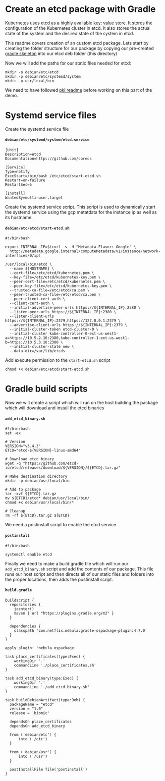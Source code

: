 # Create an etcd package with Gradle
Kubernetes uses etcd as a highly available key: value store. It stores the configuration of the Kubernetes cluster in etcd. It also stores the actual state of the system and the desired state of the system in etcd.

This readme covers creation of an custom etcd package. Lets start by creating the folder structure for our package by copying our pre-created [gradle skeleton](../../../gradle_skeleton/README.md) into our etcd deb folder (this directory)

Now we will add the paths for our static files needed for etcd:
```
mkdir -p debian/etc/etcd
mkdir -p debian/etc/systemd/system
mkdir -p usr/local/bin
```
We need to have followed [pki readme](../../../pki/README.md) before working on this part of the demo.

# Systemd service files
Create the systemd service file
#### `debian/etc/systemd/system/etcd.service`
```
[Unit]
Description=etcd
Documentation=https://github.com/coreos

[Service]
Type=notify
ExecStart=/bin/bash /etc/etcd/start-etcd.sh
Restart=on-failure
RestartSec=5

[Install]
WantedBy=multi-user.target
```
Create the systemd service script. This script is used to dynamically start the systemd service using the gcp metatdata for the instance ip as well as its hostname.
#### `debian/etc/etcd/start-etcd.sh`
```
#!/bin/bash

export INTERNAL_IP=$(curl -s -H "Metadata-Flavor: Google" \
  http://metadata.google.internal/computeMetadata/v1/instance/network-interfaces/0/ip)

/usr/local/bin/etcd \
  --name ${HOSTNAME} \
  --cert-file=/etc/etcd/kubernetes.pem \
  --key-file=/etc/etcd/kubernetes-key.pem \
  --peer-cert-file=/etc/etcd/kubernetes.pem \
  --peer-key-file=/etc/etcd/kubernetes-key.pem \
  --trusted-ca-file=/etc/etcd/ca.pem \
  --peer-trusted-ca-file=/etc/etcd/ca.pem \
  --peer-client-cert-auth \
  --client-cert-auth \
  --initial-advertise-peer-urls https://${INTERNAL_IP}:2380 \
  --listen-peer-urls https://${INTERNAL_IP}:2380 \
  --listen-client-urls https://${INTERNAL_IP}:2379,https://127.0.0.1:2379 \
  --advertise-client-urls https://${INTERNAL_IP}:2379 \
  --initial-cluster-token etcd-cluster-0 \
  --initial-cluster kube-controller-0-ext-us-west1-a=https://10.5.2.10:2380,kube-controller-1-ext-us-west1-b=https://10.5.3.10:2380 \
  --initial-cluster-state new \
  --data-dir=/var/lib/etcds
```
Add execute permission to the `start-etcd.sh` script
```
chmod +x debian/etc/etcd/start-etcd.sh
```
# Gradle build scripts
Now we will create a script which will run on the host building the package which will download and install the etcd binaries
#### `add_etcd_binary.sh`
```
#!/bin/bash
set -ex

# Version
VERSION="v3.4.3"
ETCD="etcd-${VERSION}-linux-amd64"

# Download etcd binary
wget -q "https://github.com/etcd-io/etcd/releases/download/${VERSION}/${ETCD}.tar.gz"

# Make destination directory
mkdir -p debian/usr/local/bin

# Add to package
tar -xvf ${ETCD}.tar.gz
mv ${ETCD}/etcd* debian/usr/local/bin/
chmod +x debian/usr/local/bin/*

# Cleanup
rm -rf ${ETCD}.tar.gz ${ETCD}
```
We need a postinstall script to enable the etcd service
#### `postinstall`
```
#!/bin/bash

systemctl enable etcd
```
Finally we need to make a build.gradle file which will run our `add_etcd_binary.sh` script and add the contents of our package. This file runs our host script and then directs all of our static files and folders into the proper locations, then adds the postinstall script.
#### `build.gradle`
```
buildscript {
  repositories {
    jcenter()
    maven { url "https://plugins.gradle.org/m2" }
  }

  dependencies {
    classpath 'com.netflix.nebula:gradle-ospackage-plugin:4.7.0'
  }
}

apply plugin: 'nebula.ospackage'

task place_certificates(type:Exec) {
    workingDir '.'
    commandLine './place_certificates.sh'
}

task add_etcd_binary(type:Exec) {
    workingDir '.'
    commandLine './add_etcd_binary.sh'
}

task buildDebianArtifact(type:Deb) {
  packageName = "etcd"
  version = "1.0"
  release = 'bionic'

  dependsOn place_certificates
  dependsOn add_etcd_binary

  from ('debian/etc') {
      into ('/etc')
  }

  from ('debian/usr') {
      into ('/usr')
  }

  postInstallFile file('postinstall')
}
```